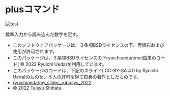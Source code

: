 # plusコマンド

![test](https://github.com/tstaisyu/robosys2022/actions/workflows/test.yml/badge.svg)

標準入力から読み込んだ数字を足す。

* このソフトウェアパッケージは、３条項BSDライセンスの下、再頒布および使用が許可されます。
* このパッケージは、３条項BSDライセンスの下ryuichiueda/emcl由来のコード( © 2022 Ryuichi Ueda)を利用しています。
* このパッケージのコードは、下記のスライド( CC-BY-SA 4.0 by Ryuichi Ueda)のものを、本人の許可を得て自身の著作としたものです。
* [ryuichiueda/my_slides_robosys_2022](https://github.com/ryuichiueda/my_slides/tree/master/robosys_2022)
* © 2022 Taisyu Shibata
